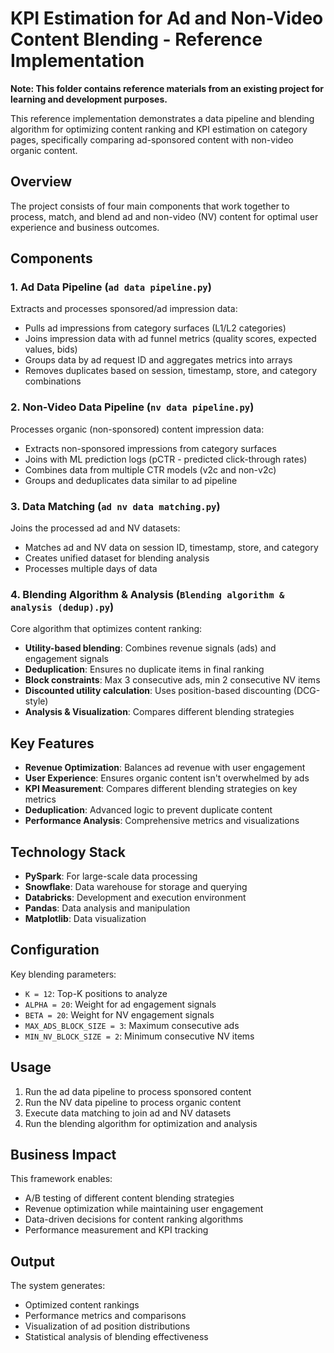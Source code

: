 # KPI Estimation for Ad and Non-Video Content Blending - Reference Implementation

**Note: This folder contains reference materials from an existing project for learning and development purposes.**

This reference implementation demonstrates a data pipeline and blending algorithm for optimizing content ranking and KPI estimation on category pages, specifically comparing ad-sponsored content with non-video organic content.

## Overview

The project consists of four main components that work together to process, match, and blend ad and non-video (NV) content for optimal user experience and business outcomes.

## Components

### 1. Ad Data Pipeline (`ad data pipeline.py`)
Extracts and processes sponsored/ad impression data:
- Pulls ad impressions from category surfaces (L1/L2 categories)
- Joins impression data with ad funnel metrics (quality scores, expected values, bids)
- Groups data by ad request ID and aggregates metrics into arrays
- Removes duplicates based on session, timestamp, store, and category combinations

### 2. Non-Video Data Pipeline (`nv data pipeline.py`)
Processes organic (non-sponsored) content impression data:
- Extracts non-sponsored impressions from category surfaces
- Joins with ML prediction logs (pCTR - predicted click-through rates)
- Combines data from multiple CTR models (v2c and non-v2c)
- Groups and deduplicates data similar to ad pipeline

### 3. Data Matching (`ad nv data matching.py`)
Joins the processed ad and NV datasets:
- Matches ad and NV data on session ID, timestamp, store, and category
- Creates unified dataset for blending analysis
- Processes multiple days of data

### 4. Blending Algorithm & Analysis (`Blending algorithm & analysis (dedup).py`)
Core algorithm that optimizes content ranking:
- **Utility-based blending**: Combines revenue signals (ads) and engagement signals
- **Deduplication**: Ensures no duplicate items in final ranking
- **Block constraints**: Max 3 consecutive ads, min 2 consecutive NV items
- **Discounted utility calculation**: Uses position-based discounting (DCG-style)
- **Analysis & Visualization**: Compares different blending strategies

## Key Features

- **Revenue Optimization**: Balances ad revenue with user engagement
- **User Experience**: Ensures organic content isn't overwhelmed by ads
- **KPI Measurement**: Compares different blending strategies on key metrics
- **Deduplication**: Advanced logic to prevent duplicate content
- **Performance Analysis**: Comprehensive metrics and visualizations

## Technology Stack

- **PySpark**: For large-scale data processing
- **Snowflake**: Data warehouse for storage and querying
- **Databricks**: Development and execution environment
- **Pandas**: Data analysis and manipulation
- **Matplotlib**: Data visualization

## Configuration

Key blending parameters:
- `K = 12`: Top-K positions to analyze
- `ALPHA = 20`: Weight for ad engagement signals
- `BETA = 20`: Weight for NV engagement signals
- `MAX_ADS_BLOCK_SIZE = 3`: Maximum consecutive ads
- `MIN_NV_BLOCK_SIZE = 2`: Minimum consecutive NV items

## Usage

1. Run the ad data pipeline to process sponsored content
2. Run the NV data pipeline to process organic content
3. Execute data matching to join ad and NV datasets
4. Run the blending algorithm for optimization and analysis

## Business Impact

This framework enables:
- A/B testing of different content blending strategies
- Revenue optimization while maintaining user engagement
- Data-driven decisions for content ranking algorithms
- Performance measurement and KPI tracking

## Output

The system generates:
- Optimized content rankings
- Performance metrics and comparisons
- Visualization of ad position distributions
- Statistical analysis of blending effectiveness